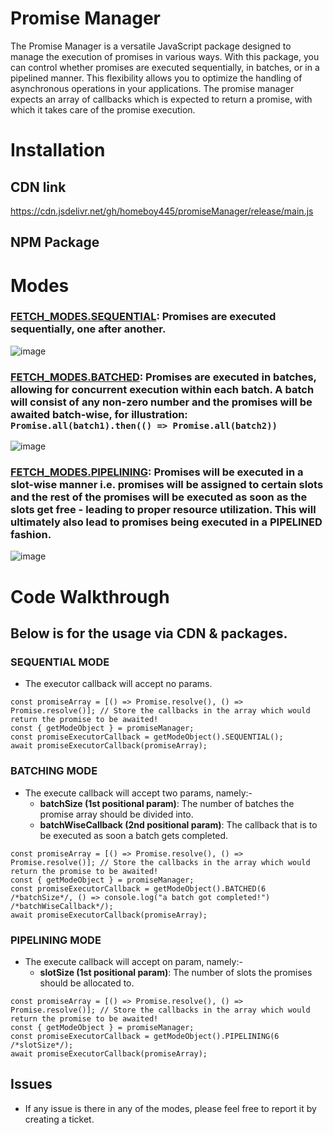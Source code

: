 # Promise Manager
The Promise Manager is a versatile JavaScript package designed to manage the execution of promises in various ways. With this package, you can control whether promises are executed sequentially, in batches, or in a pipelined manner. This flexibility allows you to optimize the handling of asynchronous operations in your applications. The promise manager expects an array of callbacks which is expected to return a promise, with which it takes care of the promise execution.

# Installation
## CDN link
https://cdn.jsdelivr.net/gh/homeboy445/promiseManager/release/main.js

## NPM Package

# Modes
### <ins>FETCH_MODES.SEQUENTIAL</ins>: Promises are executed sequentially, one after another.
![image](https://github.com/homeboy445/promiseManager/assets/61937872/4dc05ddc-d882-4f01-a0ba-386c31e1fd75)

### <ins>FETCH_MODES.BATCHED</ins>: Promises are executed in batches, allowing for concurrent execution within each batch. A batch will consist of any non-zero number and the promises will be awaited batch-wise, for illustration: `Promise.all(batch1).then(() => Promise.all(batch2))`
![image](https://github.com/homeboy445/promiseManager/assets/61937872/4baa6352-4651-4087-ad67-bbd91c84bda1)

### <ins>FETCH_MODES.PIPELINING</ins>: Promises will be executed in a slot-wise manner i.e. promises will be assigned to certain slots and the rest of the promises will be executed as soon as the slots get free - leading to proper resource utilization. This will ultimately also lead to promises being executed in a PIPELINED fashion.
![image](https://github.com/homeboy445/promiseManager/assets/61937872/7fe6a226-c5db-4384-a339-4879daa54c90)

# Code Walkthrough
## Below is for the usage via CDN & packages.
### SEQUENTIAL MODE
- The executor callback will accept no params.
```
const promiseArray = [() => Promise.resolve(), () => Promise.resolve()]; // Store the callbacks in the array which would return the promise to be awaited!
const { getModeObject } = promiseManager;
const promiseExecutorCallback = getModeObject().SEQUENTIAL();
await promiseExecutorCallback(promiseArray);
```

### BATCHING MODE
- The execute callback will accept two params, namely:-
  - <strong>batchSize (1st positional param)</strong>: The number of batches the promise array should be divided into.
  - <strong>batchWiseCallback (2nd positional param)</strong>: The callback that is to be executed as soon a batch gets completed.
```
const promiseArray = [() => Promise.resolve(), () => Promise.resolve()]; // Store the callbacks in the array which would return the promise to be awaited!
const { getModeObject } = promiseManager;
const promiseExecutorCallback = getModeObject().BATCHED(6 /*batchSize*/, () => console.log("a batch got completed!") /*batchWiseCallback*/);
await promiseExecutorCallback(promiseArray);
```

### PIPELINING MODE
- The execute callback will accept on param, namely:-
  - <strong>slotSize (1st positional param)</strong>: The number of slots the promises should be allocated to.
```
const promiseArray = [() => Promise.resolve(), () => Promise.resolve()]; // Store the callbacks in the array which would return the promise to be awaited!
const { getModeObject } = promiseManager;
const promiseExecutorCallback = getModeObject().PIPELINING(6 /*slotSize*/);
await promiseExecutorCallback(promiseArray);
```

## Issues
- If any issue is there in any of the modes, please feel free to report it by creating a ticket.

